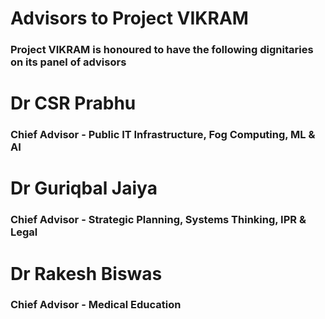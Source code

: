 # Advisors to Project VIKRAM
### Project VIKRAM is honoured to have the following dignitaries on its panel of advisors

# Dr CSR Prabhu
### Chief Advisor - Public IT Infrastructure, Fog Computing, ML & AI

# Dr Guriqbal Jaiya
### Chief Advisor - Strategic Planning, Systems Thinking, IPR & Legal

# Dr Rakesh Biswas
### Chief Advisor - Medical Education
